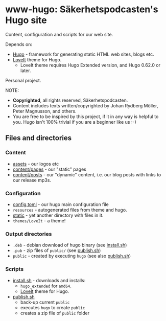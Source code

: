 # www-hugo: Säkerhetspodcasten's Hugo site

Content, configuration and scripts for our web site.

Depends on:
  * [Hugo](https://gohugo.io/) - framework for generating static HTML web sites, blogs etc.
  * [LoveIt](https://github.com/dillonzq/LoveIt) theme for Hugo.
    * LoveIt theme requires Hugo Extended version, and Hugo 0.62.0 or later.

Personal project.

NOTE:
* **Copyrighted**, all rights reserved, Säkerhetspodcasten.
* Content includes texts written/copyrighted by Johan Rydberg Möller, Peter Magnusson, and others.
* You are free to be inspired by this project, if it in any way is helpful to you. 
  Hugo isn't 100% trivial if you are a beginner like us :-)

## Files and directories

### Content

* [assets](assets) - our logos etc
* [content/pages](content/pages) - our "static" pages
* [content/posts](content/posts) - our "dynamic" content, i.e. our blog posts with links to our release mp3s.

### Configuration
* [config.toml](config.toml) - our hugo main configuration file
* `resources` - autogenerated files from theme and hugo.
* [static](static) - yet another directory with files in it.
* `themes/LoveIt` - a theme!

### Output directories

* `.deb` - debian download of hugo binary (see [install.sh](install.sh))
* `.pub` - zip files of `public/` (see [publish.sh](publish.sh))
* `public` - created by executing `hugo` (see also [publish.sh](publish.sh))

### Scripts

* [install.sh](install.sh) - downloads and installs:
  * `hugo_extended` for `amd64`.
  * [LoveIt](https://github.com/dillonzq/LoveIt) theme for Hugo.
* [publish.sh](publish.sh)
  * back-up current `public`
  * executes `hugo` to create `public`
  * creates a zip file of `public` folder
